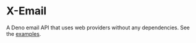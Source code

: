 # X-Email
A Deno email API that uses web providers without any dependencies. See the [examples](./examples/send.ts).
